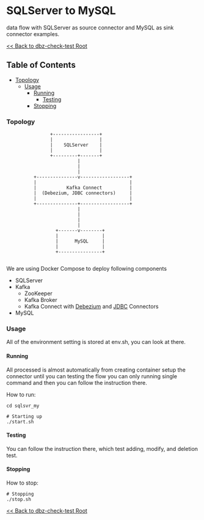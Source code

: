 # SQLServer to MySQL

data flow with SQLServer as source connector and MySQL as sink connector examples.

[<< Back to dbz-check-test Root](../README.md)

## Table of Contents

* [Topology](#topology)
    * [Usage](#usage)
        * [Running](#running)
          * [Testing](#testing)         
        * [Stopping](#stopping)


### Topology


```
                +-----------------+
                |                 |
                |    SQLServer    |
                |                 |
                +---------+-------+
                          |
                          |
                          |
          +---------------v------------------+
          |                                  |
          |           Kafka Connect          |
          |  (Debezium, JDBC connectors)     |
          |                                  |
          +---------------+------------------+
                          |
                          |
                          |
                          |
                  +-------v--------+
                  |                |
                  |      MySQL     |
                  |                |
                  +----------------+


```
We are using Docker Compose to deploy following components
* SQLServer
* Kafka
  * ZooKeeper
  * Kafka Broker
  * Kafka Connect with [Debezium](https://debezium.io/) and  [JDBC](https://debezium.io/documentation/reference/stable/connectors/jdbc.html) Connectors
* MySQL

### Usage
All of the environment setting is stored at env.sh, you can look at there.

#### Running
All processed is almost automatically from creating container setup the connector until you can testing the flow you can only running single command and then you can follow the instruction there.

How to run:

```shell
cd sqlsvr_my

# Starting up
./start.sh

```


#### Testing

You can follow the instruction there, which test adding, modify, and deletion test.


#### Stopping
How to stop:

```shell
# Stopping 
./stop.sh

```




[<< Back to dbz-check-test Root](../README.md)